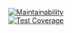 [![Maintainability](https://api.codeclimate.com/v1/badges/ec2d362cf68403623883/maintainability)](https://codeclimate.com/github/akulahere/frontend-project-lvl2/maintainability)  
[![Test Coverage](https://api.codeclimate.com/v1/badges/ec2d362cf68403623883/test_coverage)](https://codeclimate.com/github/akulahere/frontend-project-lvl2/test_coverage)  
